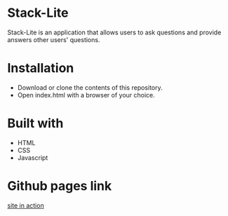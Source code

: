 # Stack-Lite
Stack-Lite is an application that allows users to ask questions and provide answers other users' questions.

# Installation
- Download or clone the contents of this repository.
- Open index.html with a browser of your choice.

# Built with
- HTML
- CSS
- Javascript

# Github pages link

[site in action](https://luqee.github.io/Stack-Lite/)